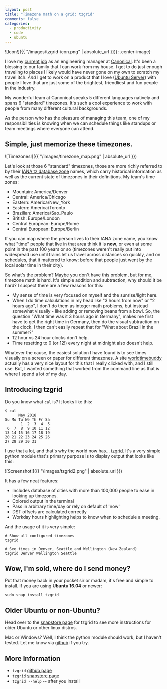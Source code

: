 ```yaml
---
layout: post
title: "Timezone math on a grid: tzgrid"
comments: false
categories:
  - productivity
  - code
  - ubuntu
---
```


![Icon!]({{ "/images/tzgrid-icon.png" | absolute_url }}){: .center-image}

I love my [current job][1] as an engineering manager at [Canonical][2].
It's been a blessing to our family that I can work from my house.  I get
to do just enough traveling to places I likely would have never gone on
my own to scratch my travel itch.  *And* I get to work on a product that
I love ([Ubuntu Server][3]) with people I love that are just some of the
brightest, friendliest and fun people in the industry.

My wonderful team at Canonical speaks 5 different languages natively and
spans 6 "standard" timezones.  It's such a cool experience to work with
people from many different cultural backgrounds.

As the person who has the pleasure of managing this team, one of my
responsibilities is knowing when we can schedule things like standups or
team meetings where everyone can attend.


Simple, just memorize these timezones.
-----------

![Timezones!]({{ "/images/timezone_map.png" | absolute_url }})

Let's look at those 6 "standard" timezones, those are more richly
referred to by their [IANA tz database zone][5] names, which carry
historical information as well as the current state of timezones in
their definitions.  My team's time zones:

 * Mountain: America/Denver
 * Central: America/Chicago
 * Eastern: America/New_York
 * Eastern: America/Toronto
 * Brazilian: America/Sao_Paulo
 * British: Europe/London
 * Central European: Europe/Rome
 * Central European: Europe/Berlin

If you can map where the person lives to their IANA zone name, you know
what "time" people that live in that area think it is **now**, or even
at some point in the past 100 years or so (timezones weren't really put
into widespread use until trains let us travel across distances so
quickly, and on schedules, that it mattered to know; before that people
just went by the local solar time in their city).

So what's the problem?  Maybe you don't have this problem, but for me,
timezone math is hard.  It's simple addition and subtraction, why should
it be hard?   I suspect there are a few reasons for this:

 * My sense of time is very focused on myself and the sunrise/light
   here.
 * When I do time calculations in my head like "3 hours from now" or "2
   hours ago", I don't do them as integer math problems, but instead
   somewhat visually - like adding or removing beans from a bowl.  So,
   the question "What time was it 3 hours ago in Germany", makes me
   first have to get the right time in Germany, then do the visual
   subtraction on the clock.  I then can't easily repeat that for "What
   about Brazil in the summer?"
 * 12 hour vs 24 hour clocks don't help.
 * Time resetting to 0 (or 12!) every night at midnight also doesn't
   help.

Whatever the cause, the easiest solution I have found is to see times
visually on a screen or paper for different timezones.  A site
[worldtimebuddy][6] actually has a very nice layout for this that I
really clicked with, and I still use.  But, I wanted something that
worked from the command line as that is where I spend a lot of my day.

Introducing tzgrid
-----------

Do you know what `cal` is?  It looks like this:

```
$ cal
      May 2018
Su Mo Tu We Th Fr Sa
       1  2  3  4  5
 6  7  8  9 10 11 12
13 14 15 16 17 18 19
20 21 22 23 24 25 26
27 28 29 30 31
```

I use that a lot, and that's why the world now has...  [tzgrid][4].
It's a very simple python module that's primary purpose is to display
output that looks like this:

![Screenshot!]({{ "/images/tzgrid2.png" | absolute_url }})

It has a few neat features:

 * Includes database of cities with more than 100,000 people to ease in
   looking up timezones.
 * Colored output in the terminal
 * Pass in arbitrary time/day or rely on default of 'now'
 * DST offsets are calculated correctly
 * Workday hours highlighting helps to know when to schedule a meeting.

And the usage of it is very simple:

```
# Show all configured timezones
tzgrid

# See times in Denver, Seattle and Wellington (New Zealand)
tzgrid Denver Wellington Seattle
```

Wow, I'm sold, where do I send money?
-------

Put that money back in your pocket sir or madam, it's free and simple to
install.  If you are using **Ubuntu 16.04** or newer:

    sudo snap install tzgrid


Older Ubuntu or non-Ubuntu?
-------

Head over to the [snapstore page][7] for tzgrid to see more instructions
for older Ubuntu or other linux distros.

Mac or Windows?  Well, I think the python module should work, but I
haven't tested.  Let me know via [github][4] if you try.


More Information
----

 * `tzgrid` [github page][4]
 * `tzgrid` [snapstore page][7]
 * `tzgrid --help` -- after you install


[1]: https://www.linkedin.com/in/david-britton-6b88818/
[2]: https://canonical.com/
[3]: https://ubuntu.com/server
[4]: https://github.com/dpb1/tzgrid
[5]: https://www.iana.org/time-zones
[6]: https://worldtimebuddy.com
[7]: https://snapcraft.io/tzgrid

